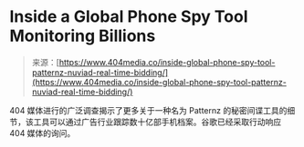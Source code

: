 <!--yml

类别：未分类

日期：2024-05-27 15:04:31

-->

# Inside a Global Phone Spy Tool Monitoring Billions

> 来源：[https://www.404media.co/inside-global-phone-spy-tool-patternz-nuviad-real-time-bidding/](https://www.404media.co/inside-global-phone-spy-tool-patternz-nuviad-real-time-bidding/)

404 媒体进行的广泛调查揭示了更多关于一种名为 Patternz 的秘密间谍工具的细节，该工具可以通过广告行业跟踪数十亿部手机档案。谷歌已经采取行动响应 404 媒体的询问。
